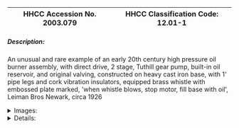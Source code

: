 | **HHCC Accession No. 2003.079** |**HHCC Classification Code:  12.01-1**|
| ----------- | ----------- |
##### Description:
An unusual and rare example of an early 20th century high pressure oil burner assembly, with direct drive, 2 stage, Tuthill gear pump, built-in oil reservoir, and original valving, constructed on heavy cast iron base, with 1' pipe legs and cork vibration insulators, equipped brass whistle with embossed plate marked, 'when whistle blows, stop motor, fill base with oil', Leiman Bros Newark, circa 1926


<details>
	<summary>Images:</summary>
<div class="gallery gallery-wrapper--full" contenteditable="false" data-is-empty="false" data-translation="Add images" data-columns="6">
<figure class="gallery__item"><a href="#DOMAIN_NAME#gallery/12.01-1.jpg" data-size="1981x1541"><img src="#DOMAIN_NAME#gallery/12.01-1-thumbnail.jpg" alt=""></a></figure>
<figure class="gallery__item"><a href="#DOMAIN_NAME#gallery/12.01-1a.jpg" data-size="2222x1663"><img src="#DOMAIN_NAME#gallery/12.01-1a-thumbnail.jpg" alt=""></a></figure>
<figure class="gallery__item"><a href="#DOMAIN_NAME#gallery/12.01-1b.jpg" data-size="2200x1381"><img src="#DOMAIN_NAME#gallery/12.01-1b-thumbnail.jpg" alt=""></a></figure>
<figure class="gallery__item"><a href="#DOMAIN_NAME#gallery/12.01-1c.jpg" data-size="1433x1089"><img src="#DOMAIN_NAME#gallery/12.01-1c-thumbnail.jpg" alt=""></a></figure>
</div>
</details>


<details>
	<summary>Details:</summary>

##### Group:
12.01 Pressure Atomizing Oil Burner Equipment and Systems - Burners

##### Make:
Leiman Bros.

##### Manufacturer:
Leiman Bros. Newark, N.J.

##### Model:


##### Serial No.:


##### Size:
23x13x20'h

##### Weight:
98 lbs.

##### Circa:
1926

##### Rating:
Exhibit, education, and research quality, illustrating the often aberrant, engineering and construction of early 20th century high pressure oil burners, in a period in which inventors and small, start-up companies were searched for a safe, practical and affordable approach to automatic, oil fired heating systems for the homes of the day - for those owners with sufficient means to acquire such new fangled household machinery.

##### Patent Date/Number:


##### Provenance:
From York County (York Region) Ontario, once a rich agricultural hinterlands, attracting early settlement in the last years of the 18th century. Located on the north slopes of the Oak Ridges Moraine, within 20 miles of Toronto, the County would also attract early ex-urban development, to be come a wealthy market place for the emerging household and consumer technologies of the early and mid 20th century. 

This artifact was discovered in the 1950's in the used stock of T. H. Oliver, Refrigeration and Electric Sales and Service, Aurora, Ontario, an early worker in the field of agricultural, industrial and consumer technology.

##### Type and Design:


##### Construction:


##### Material:


##### Special Features:
Currently equipped with a much later model 60 cycle motor, having been used as a service pump in the repair shop of T. H. Oliver Aurora Ont. a mark of the long life of the Tuthill pump used by Leiman Bros.

##### Accessories:


##### Capacities:


##### Performance Characteristics:


##### Operation:


##### Control and Regulation:


##### Targeted Market Segment:


##### Consumer Acceptance:


##### Merchandising:


##### Market Price:


##### Technological Significance:


##### Industrial Significance:


##### Socio-economic Significance:


##### Socio-cultural Significance:


##### Donor:
G. Leslie Oliver, The T. H. Oliver HVACR Collection

##### HHCC Storage Location:


##### Tracking:


##### Bibliographic References:


##### Notes:


##### Related Reports:

</details>
